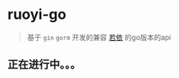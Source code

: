 # ruoyi-go

> 基于 `gin` `gorm` 开发的兼容 [若依](https://gitee.com/y_project/RuoYi-Vue) 的go版本的api

## 正在进行中。。。